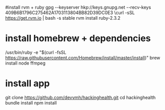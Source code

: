 #install rvm + ruby
gpg --keyserver hkp://keys.gnupg.net --recv-keys 409B6B1796C275462A1703113804BB82D39DC0E3
\curl -sSL https://get.rvm.io | bash -s stable
rvm install ruby-2.3.2

# install homebrew + dependencies
/usr/bin/ruby -e "$(curl -fsSL https://raw.githubusercontent.com/Homebrew/install/master/install)"
brew install node ffmpeg

# install app
git clone https://github.com/devvmh/hackinghealth.git
cd hackinghealth
bundle install
npm install
